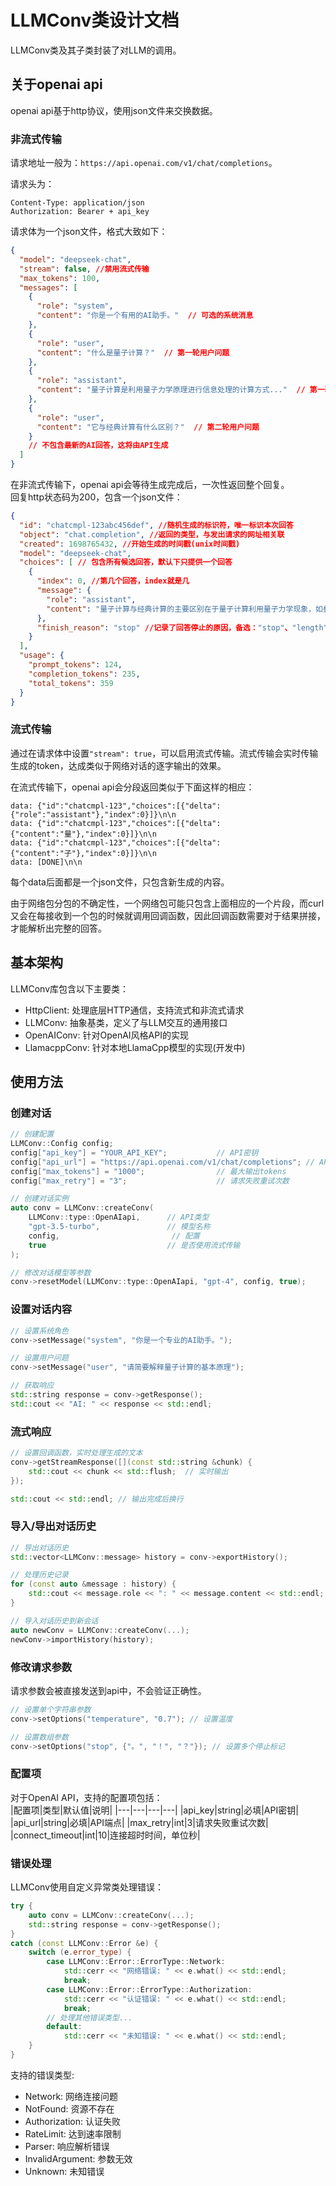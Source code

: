 # LLMConv类设计文档
LLMConv类及其子类封装了对LLM的调用。

## 关于openai api
openai api基于http协议，使用json文件来交换数据。 

### 非流式传输

请求地址一般为：`https://api.openai.com/v1/chat/completions`。

请求头为：
```
Content-Type: application/json
Authorization: Bearer + api_key
```

请求体为一个json文件，格式大致如下：
```json
{
  "model": "deepseek-chat",
  "stream": false, //禁用流式传输
  "max_tokens": 100,
  "messages": [
    {
      "role": "system",
      "content": "你是一个有用的AI助手。"  // 可选的系统消息
    },
    {
      "role": "user",
      "content": "什么是量子计算？"  // 第一轮用户问题
    },
    {
      "role": "assistant",
      "content": "量子计算是利用量子力学原理进行信息处理的计算方式..."  // 第一轮AI回答
    },
    {
      "role": "user",
      "content": "它与经典计算有什么区别？"  // 第二轮用户问题
    }
    // 不包含最新的AI回答，这将由API生成
  ]
}
```

在非流式传输下，openai api会等待生成完成后，一次性返回整个回复。  
回复http状态码为200，包含一个json文件：
```json
{
  "id": "chatcmpl-123abc456def", //随机生成的标识符，唯一标识本次回答
  "object": "chat.completion", //返回的类型，与发出请求的网址相关联
  "created": 1698765432, //开始生成的时间戳(unix时间戳)
  "model": "deepseek-chat",
  "choices": [ // 包含所有候选回答，默认下只提供一个回答
    {
      "index": 0, //第几个回答，index就是几
      "message": {
        "role": "assistant",
        "content": "量子计算与经典计算的主要区别在于量子计算利用量子力学现象，如叠加态和纠缠态。经典计算机使用比特（0或1），而量子计算机使用量子比特，可以同时表示多个状态。这使得量子计算机能够并行处理指数级的信息，在某些特定算法（如Shor算法和Grover算法）上表现出显著优势。然而，量子计算面临量子退相干等物理挑战，目前仍处于发展阶段。"
      },
      "finish_reason": "stop" //记录了回答停止的原因，备选："stop"、"length"、"content_filter"、"function_call"等
    }
  ],
  "usage": {
    "prompt_tokens": 124,
    "completion_tokens": 235,
    "total_tokens": 359
  }
}
```

### 流式传输
通过在请求体中设置`"stream": true`，可以启用流式传输。流式传输会实时传输生成的token，达成类似于网络对话的逐字输出的效果。  

在流式传输下，openai api会分段返回类似于下面这样的相应：
```
data: {"id":"chatcmpl-123","choices":[{"delta":{"role":"assistant"},"index":0}]}\n\n
data: {"id":"chatcmpl-123","choices":[{"delta":{"content":"量"},"index":0}]}\n\n
data: {"id":"chatcmpl-123","choices":[{"delta":{"content":"子"},"index":0}]}\n\n
data: [DONE]\n\n
```
每个data后面都是一个json文件，只包含新生成的内容。  

由于网络包分包的不确定性，一个网络包可能只包含上面相应的一个片段，而curl又会在每接收到一个包的时候就调用回调函数，因此回调函数需要对于结果拼接，才能解析出完整的回答。

## 基本架构
LLMConv库包含以下主要类：

+ HttpClient: 处理底层HTTP通信，支持流式和非流式请求
+ LLMConv: 抽象基类，定义了与LLM交互的通用接口
+ OpenAIConv: 针对OpenAI风格API的实现
+ LlamacppConv: 针对本地LlamaCpp模型的实现(开发中)

## 使用方法
### 创建对话
```cpp
// 创建配置
LLMConv::Config config;
config["api_key"] = "YOUR_API_KEY";           // API密钥
config["api_url"] = "https://api.openai.com/v1/chat/completions"; // API端点
config["max_tokens"] = "1000";                // 最大输出tokens
config["max_retry"] = "3";                    // 请求失败重试次数

// 创建对话实例
auto conv = LLMConv::createConv(
    LLMConv::type::OpenAIapi,      // API类型 
    "gpt-3.5-turbo",               // 模型名称
    config,                         // 配置
    true                           // 是否使用流式传输
);

// 修改对话模型等参数
conv->resetModel(LLMConv::type::OpenAIapi, "gpt-4", config, true); 
```
### 设置对话内容
```cpp
// 设置系统角色
conv->setMessage("system", "你是一个专业的AI助手。");

// 设置用户问题
conv->setMessage("user", "请简要解释量子计算的基本原理");

// 获取响应
std::string response = conv->getResponse();
std::cout << "AI: " << response << std::endl;
```
### 流式响应
```cpp
// 设置回调函数，实时处理生成的文本
conv->getStreamResponse([](const std::string &chunk) {
    std::cout << chunk << std::flush;  // 实时输出
});

std::cout << std::endl; // 输出完成后换行
```
### 导入/导出对话历史
```cpp
// 导出对话历史
std::vector<LLMConv::message> history = conv->exportHistory();

// 处理历史记录
for (const auto &message : history) {
    std::cout << message.role << ": " << message.content << std::endl;
}

// 导入对话历史到新会话
auto newConv = LLMConv::createConv(...);
newConv->importHistory(history);
```
### 修改请求参数
请求参数会被直接发送到api中，不会验证正确性。
```cpp
// 设置单个字符串参数
conv->setOptions("temperature", "0.7"); // 设置温度

// 设置数组参数
conv->setOptions("stop", {"。", "！", "？"}); // 设置多个停止标记
```
### 配置项
对于OpenAI API，支持的配置项包括：  
|配置项|类型|默认值|说明|
|---|---|---|---|
|api_key|string|必填|API密钥|
|api_url|string|必填|API端点|
|max_retry|int|3|请求失败重试次数|
|connect_timeout|int|10|连接超时时间，单位秒|
### 错误处理
LLMConv使用自定义异常类处理错误：
```cpp
try {
    auto conv = LLMConv::createConv(...);
    std::string response = conv->getResponse();
} 
catch (const LLMConv::Error &e) {
    switch (e.error_type) {
        case LLMConv::Error::ErrorType::Network:
            std::cerr << "网络错误: " << e.what() << std::endl;
            break;
        case LLMConv::Error::ErrorType::Authorization:
            std::cerr << "认证错误: " << e.what() << std::endl;
            break;
        // 处理其他错误类型...
        default:
            std::cerr << "未知错误: " << e.what() << std::endl;
    }
}
```
支持的错误类型:

+ Network: 网络连接问题
+ NotFound: 资源不存在
+ Authorization: 认证失败
+ RateLimit: 达到速率限制
+ Parser: 响应解析错误
+ InvalidArgument: 参数无效
+ Unknown: 未知错误